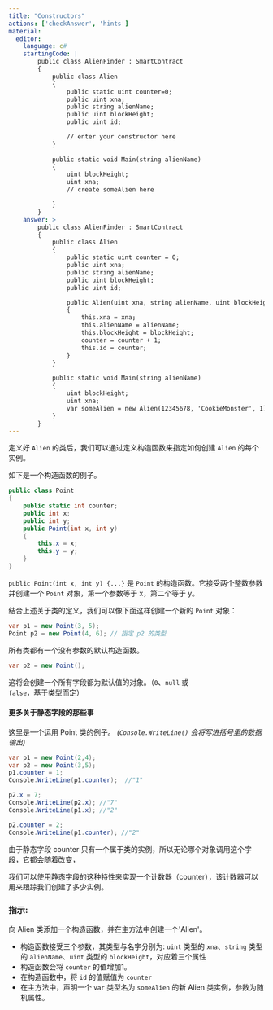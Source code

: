 ```yaml
---
title: "Constructors"
actions: ['checkAnswer', 'hints']
material: 
  editor:
    language: c#
    startingCode: |
        public class AlienFinder : SmartContract
        {
            public class Alien
            {
                public static uint counter=0; 
                public uint xna;
                public string alienName;
                public uint blockHeight;
                public uint id; 

                // enter your constructor here
            }
            
            public static void Main(string alienName)
            {
                uint blockHeight;
                uint xna; 
                // create someAlien here

            }
        }
    answer: > 
        public class AlienFinder : SmartContract
        {
            public class Alien
            {
                public static uint counter = 0; 
                public uint xna;
                public string alienName;
                public uint blockHeight;
                public uint id; 

                public Alien(uint xna, string alienName, uint blockHeight) 
                {
                    this.xna = xna; 
                    this.alienName = alienName;
                    this.blockHeight = blockHeight;
                    counter = counter + 1;
                    this.id = counter; 
                }
            }
            
            public static void Main(string alienName)
            {
                uint blockHeight;
                uint xna; 
                var someAlien = new Alien(12345678, 'CookieMonster', 1);
            }
        }
---
```



定义好 `Alien` 的类后，我们可以通过定义构造函数来指定如何创建 `Alien` 的每个实例。

如下是一个构造函数的例子。

```c#
public class Point
{
    public static int counter; 
    public int x;
    public int y;
    public Point(int x, int y)
    {
        this.x = x;
        this.y = y;
    }
}
```

`public Point(int x, int y) {...}` 是 `Point` 的构造函数。它接受两个整数参数并创建一个 `Point` 对象，第一个参数等于 x，第二个等于 y。

结合上述关于类的定义，我们可以像下面这样创建一个新的 `Point` 对象：

```c#
var p1 = new Point(3, 5);
Point p2 = new Point(4, 6); // 指定 p2 的类型
```

所有类都有一个没有参数的默认构造函数。
```c#
var p2 = new Point(); 
```
这将会创建一个所有字段都为默认值的对象。（`0`、`null` 或 `false`，基于类型而定）


#### 更多关于静态字段的那些事

这里是一个运用 Point 类的例子。
*(`Console.WriteLine()` 会将写进括号里的数据输出)*

```c#
var p1 = new Point(2,4); 
var p2 = new Point(3,5); 
p1.counter = 1; 
Console.WriteLine(p1.counter);  //"1"

p2.x = 7; 
Console.WriteLine(p2.x); //"7"
Console.WriteLine(p1.x); //"2"

p2.counter = 2; 
Console.WriteLine(p1.counter); //"2"
```

由于静态字段 counter 只有一个属于类的实例，所以无论哪个对象调用这个字段，它都会随着改变，

我们可以使用静态字段的这种特性来实现一个计数器（counter），该计数器可以用来跟踪我们创建了多少实例。

### 指示: 

向 Alien 类添加一个构造函数，并在主方法中创建一个'Alien'。
- 构造函数接受三个参数，其类型与名字分别为: `uint` 类型的 `xna`、`string` 类型的 `alienName`、`uint` 类型的 `blockHeight`，对应着三个属性
- 构造函数会将 `counter` 的值增加1。
- 在构造函数中，将 `id` 的值赋值为 `counter`
- 在主方法中，声明一个 `var` 类型名为 `someAlien` 的新 Alien 类实例，参数为随机属性。

